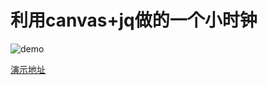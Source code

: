 # 利用canvas+jq做的一个小时钟

![demo](https://raw.githubusercontent.com/jf-wang/watch-plugin/master/watch/图片1.png)

[演示地址](https://jf-wang.github.io/watch-plugin/master/time.html)
